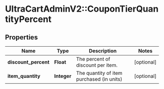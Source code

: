 # UltraCartAdminV2::CouponTierQuantityPercent

## Properties
Name | Type | Description | Notes
------------ | ------------- | ------------- | -------------
**discount_percent** | **Float** | The percent of discount per item. | [optional] 
**item_quantity** | **Integer** | The quantity of item purchased (in units) | [optional] 


